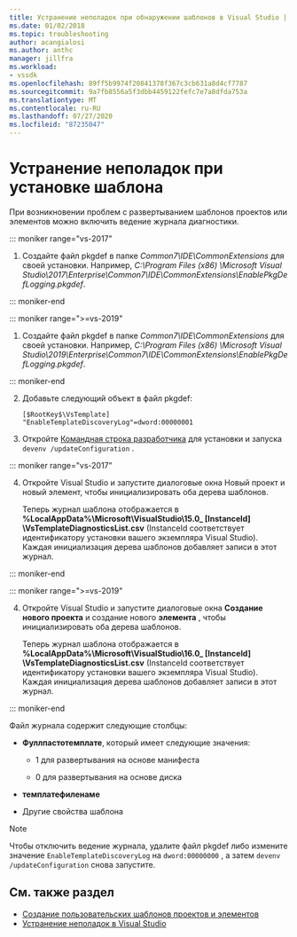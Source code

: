 ```yaml
---
title: Устранение неполадок при обнаружении шаблонов в Visual Studio | Документация Майкрософт
ms.date: 01/02/2018
ms.topic: troubleshooting
author: acangialosi
ms.author: anthc
manager: jillfra
ms.workload:
- vssdk
ms.openlocfilehash: 89ff5b9974f20841378f367c3cb631a8d4cf7787
ms.sourcegitcommit: 9a7fb8556a5f3dbb4459122fefc7e7a8dfda753a
ms.translationtype: MT
ms.contentlocale: ru-RU
ms.lasthandoff: 07/27/2020
ms.locfileid: "87235047"
---
```

# <a name="troubleshooting-template-installation"></a>Устранение неполадок при установке шаблона

При возникновении проблем с развертыванием шаблонов проектов или элементов можно включить ведение журнала диагностики.

::: moniker range="vs-2017"

1. Создайте файл pkgdef в папке *Common7\IDE\CommonExtensions* для своей установки. Например, *C:\Program Files (x86) \Microsoft Visual Studio\2017\Enterprise\Common7\IDE\CommonExtensions\EnablePkgDefLogging.pkgdef*.

::: moniker-end

::: moniker range=">=vs-2019"

1. Создайте файл pkgdef в папке *Common7\IDE\CommonExtensions* для своей установки. Например, *C:\Program Files (x86) \Microsoft Visual Studio\2019\Enterprise\Common7\IDE\CommonExtensions\EnablePkgDefLogging.pkgdef*.

::: moniker-end

2. Добавьте следующий объект в файл pkgdef:

    ```
    [$RootKey$\VsTemplate]
    "EnableTemplateDiscoveryLog"=dword:00000001
    ```

3. Откройте [Командная строка разработчика](/dotnet/framework/tools/developer-command-prompt-for-vs) для установки и запуска `devenv /updateConfiguration` .

::: moniker range="vs-2017"

4. Откройте Visual Studio и запустите диалоговые окна Новый проект и новый элемент, чтобы инициализировать оба дерева шаблонов.

   Теперь журнал шаблона отображается в **%LocalAppData%\Microsoft\VisualStudio\15.0_ [InstanceId] \VsTemplateDiagnosticsList.csv** (InstanceId соответствует идентификатору установки вашего экземпляра Visual Studio). Каждая инициализация дерева шаблонов добавляет записи в этот журнал.

::: moniker-end

::: moniker range=">=vs-2019"

4. Откройте Visual Studio и запустите диалоговые окна **Создание нового проекта** и создание нового **элемента** , чтобы инициализировать оба дерева шаблонов.

   Теперь журнал шаблона отображается в **%LocalAppData%\Microsoft\VisualStudio\16.0_ [InstanceId] \VsTemplateDiagnosticsList.csv** (InstanceId соответствует идентификатору установки вашего экземпляра Visual Studio). Каждая инициализация дерева шаблонов добавляет записи в этот журнал.

::: moniker-end

Файл журнала содержит следующие столбцы:

- **Фуллпастотемплате**, который имеет следующие значения:

  - 1 для развертывания на основе манифеста

  - 0 для развертывания на основе диска

- **темплатефиленаме**

- Другие свойства шаблона

> [!NOTE]
> Чтобы отключить ведение журнала, удалите файл pkgdef либо измените значение `EnableTemplateDiscoveryLog` на `dword:00000000` , а затем `devenv /updateConfiguration` снова запустите.

## <a name="see-also"></a>См. также раздел

- [Создание пользовательских шаблонов проектов и элементов](creating-custom-project-and-item-templates.md)
- [Устранение неполадок в Visual Studio](/troubleshoot/visualstudio/welcome-visual-studio/)
